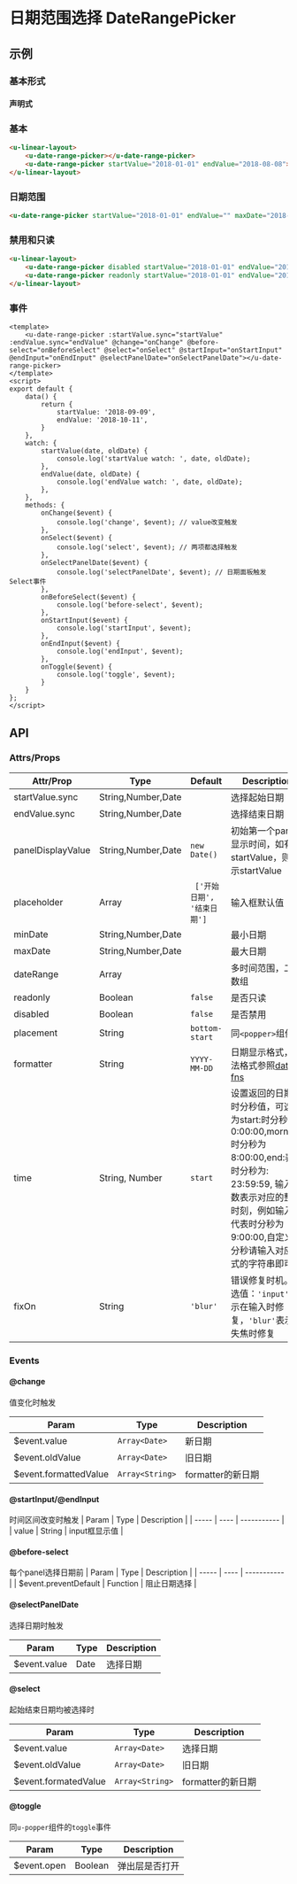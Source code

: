 # 日期范围选择 DateRangePicker

## 示例
### 基本形式

#### 声明式

### 基本
``` html
<u-linear-layout>
    <u-date-range-picker></u-date-range-picker>
    <u-date-range-picker startValue="2018-01-01" endValue="2018-08-08"></u-date-range-picker>
</u-linear-layout>
```
### 日期范围
``` html
<u-date-range-picker startValue="2018-01-01" endValue="" maxDate="2018-01-09" minDate="2017-11-12"></u-date-range-picker>
```

### 禁用和只读
``` html
<u-linear-layout>
    <u-date-range-picker disabled startValue="2018-01-01" endValue="2018-02-02"></u-date-range-picker>
    <u-date-range-picker readonly startValue="2018-01-01" endValue="2018-02-02"></u-date-range-picker>
</u-linear-layout>
```

### 事件
``` vue
<template>
    <u-date-range-picker :startValue.sync="startValue" :endValue.sync="endValue" @change="onChange" @before-select="onBeforeSelect" @select="onSelect" @startInput="onStartInput" @endInput="onEndInput" @selectPanelDate="onSelectPanelDate"></u-date-range-picker>
</template>
<script>
export default {
    data() {
        return {
            startValue: '2018-09-09',
            endValue: '2018-10-11',
        }
    },
    watch: {
        startValue(date, oldDate) {
            console.log('startValue watch: ', date, oldDate);
        },
        endValue(date, oldDate) {
            console.log('endValue watch: ', date, oldDate);
        },
    },
    methods: {
        onChange($event) {
            console.log('change', $event); // value改变触发
        },
        onSelect($event) {
        	console.log('select', $event); // 两项都选择触发
        },
        onSelectPanelDate($event) {
        	console.log('selectPanelDate', $event); // 日期面板触发Select事件
        },
        onBeforeSelect($event) {
        	console.log('before-select', $event);
        },
        onStartInput($event) {
        	console.log('startInput', $event);
        },
        onEndInput($event) {
        	console.log('endInput', $event);
        },
        onToggle($event) {
        	console.log('toggle', $event);
        }
    }
};
</script>
```


## API
### Attrs/Props

| Attr/Prop | Type | Default | Description |
| --------- | ---- | ------- | ----------- |
| startValue.sync | String,Number,Date | | 选择起始日期 |
| endValue.sync | String,Number,Date | | 选择结束日期 |
| panelDisplayValue | String,Number,Date | `new Date()` | 初始第一个panel显示时间，如有startValue，则显示startValue |
| placeholder | Array | ` ['开始日期', '结束日期']` | 输入框默认值 |
| minDate | String,Number,Date | | 最小日期 |
| maxDate | String,Number,Date | | 最大日期 |
| dateRange | Array | | 多时间范围，二维数组 |
| readonly | Boolean | `false` | 是否只读 |
| disabled | Boolean | `false` | 是否禁用 |
| placement | String | `bottom-start` | 同`<popper>`组件 |
| formatter | String | `YYYY-MM-DD` | 日期显示格式，合法格式参照[date-fns](https://date-fns.org/v1.29.0/docs/format) |
| time | String, Number | `start` | 设置返回的日期的时分秒值，可选值为start:时分秒是0:00:00,morning:时分秒为8:00:00,end:表示时分秒为: 23:59:59, 输入整数表示对应的整数时刻，例如输入9代表时分秒为9:00:00,自定义时分秒请输入对应格式的字符串即可 |
| fixOn | String | `'blur'` | 错误修复时机。可选值：`'input'`表示在输入时修复，`'blur'`表示在失焦时修复 |


### Events

#### @change

值变化时触发

| Param | Type | Description |
| ----- | ---- | ----------- |
| $event.value | `Array<Date>`  | 新日期 |
| $event.oldValue | `Array<Date>`  | 旧日期 |
| $event.formattedValue | `Array<String>`  | formatter的新日期 |

#### @startInput/@endInput
时间区间改变时触发
| Param | Type | Description |
| ----- | ---- | ----------- |
| value | String | input框显示值 |

#### @before-select
每个panel选择日期前
| Param | Type | Description |
| ----- | ---- | ----------- |
| $event.preventDefault | Function | 阻止日期选择 |


#### @selectPanelDate
选择日期时触发

| Param | Type | Description |
| ----- | ---- | ----------- |
| $event.value | Date | 选择日期 |

#### @select
起始结束日期均被选择时

| Param | Type | Description |
| ----- | ---- | ----------- |
| $event.value | `Array<Date>` | 选择日期 |
| $event.oldValue | `Array<Date>`  | 旧日期 |
| $event.formatedValue | `Array<String>`  | formatter的新日期 |

#### @toggle
同`u-popper`组件的`toggle`事件

| Param | Type | Description |
| ----- | ---- | ----------- |
| $event.open | Boolean | 弹出层是否打开 |
